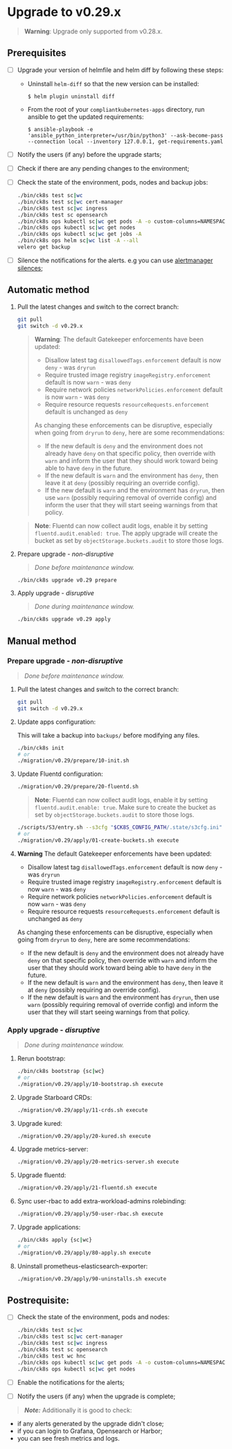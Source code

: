# Upgrade to v0.29.x

> **Warning**: Upgrade only supported from v0.28.x.

<!--
Notice to developers on writing migration steps:

- Migration steps:
  - are written per minor version and placed in a subdirectory of the migration directory with the name `vX.Y/`,
  - are written to be idempotent and usable no matter which patch version you are upgrading from and to,
  - are documented in this docuemnt to be able to run them manually,
  - are divided into prepare and apply steps:
    - Prepare steps:
      - are placed in the `prepare/` directoy,
      - may **only** modify the configuration of the environment,
      - may **not** modify the state of the environment,
      - steps are run in order of their names use two digit prefixes.
    - Apply steps:
      - are placed in the `apply/` directory,
      - may **only** modify the state of the environment,
      - may **not** modify the configuration of the environment,
      - are run in order of their names use two digit prefixes,
      - are run with the argument `execute` on upgrade and should return 1 on failure and 2 on succesful internal rollback,
      - are rerun with the argument `rollback` on execute failure and should return 1 on failure.

For prepare the init step is given.
For apply the bootstrap and the apply steps are given, it is expected that releases upgraded in custom steps are excluded from the apply step.

Upgrades of components that are dependant on each other should be done within the same snippet to easily manage the upgrade to a working state and to be able to rollback to a working state.

Steps should use the `scripts/migration/lib.sh` which will provide helper functions, see the file for available helper functions.
This script expects the `ROOT` environment variable to be set pointing to the root of the repository.
As with all scripts in this repository `CK8S_CONFIG_PATH` is expected to be set.
-->

## Prerequisites

- [ ] Upgrade your version of helmfile and helm diff by following these steps:
    - Uninstall `helm-diff` so that the new version can be installed:
        ```console
        $ helm plugin uninstall diff
        ```
    - From the root of your `compliantkubernetes-apps` directory, run ansible to get the updated requirements:
        ```console
        $ ansible-playbook -e 'ansible_python_interpreter=/usr/bin/python3' --ask-become-pass --connection local --inventory 127.0.0.1, get-requirements.yaml
        ```
- [ ] Notify the users (if any) before the upgrade starts;
- [ ] Check if there are any pending changes to the environment;
- [ ] Check the state of the environment, pods, nodes and backup jobs:

    ```bash
    ./bin/ck8s test sc|wc
    ./bin/ck8s test sc|wc cert-manager
    ./bin/ck8s test sc|wc ingress
    ./bin/ck8s test sc opensearch
    ./bin/ck8s ops kubectl sc|wc get pods -A -o custom-columns=NAMESPACE:metadata.namespace,POD:metadata.name,READY-false:status.containerStatuses[*].ready,REASON:status.containerStatuses[*].state.terminated.reason | grep false | grep -v Completed
    ./bin/ck8s ops kubectl sc|wc get nodes
    ./bin/ck8s ops kubectl sc|wc get jobs -A
    ./bin/ck8s ops helm sc|wc list -A --all
    velero get backup
    ```

- [ ] Silence the notifications for the alerts. e.g you can use [alertmanager silences](https://prometheus.io/docs/alerting/latest/alertmanager/#silences);

## Automatic method

1. Pull the latest changes and switch to the correct branch:

    ```bash
    git pull
    git switch -d v0.29.x
    ```

    > **Warning**:
    > The default Gatekeeper enforcements have been updated:
    > - Disallow latest tag `disallowedTags.enforcement` default is now `deny` - was `dryrun`
    > - Require trusted image registry `imageRegistry.enforcement` default is now `warn` - was `deny`
    > - Require network policies `networkPolicies.enforcement` default is now `warn` - was `deny`
    > - Require resource requests `resourceRequests.enforcement` default is unchanged as `deny`
    >
    > As changing these enforcements can be disruptive, especially when going from `dryrun` to `deny`, here are some recommendations:
    > - If the new default is `deny` and the environment does not already have `deny` on that specific policy, then override with `warn` and inform the user that they should work toward being able to have `deny` in the future.
    > - If the new default is `warn` and the environment has `deny`, then leave it at `deny` (possibly requiring an override config).
    > - If the new default is `warn` and the environment has `dryrun`, then use `warn` (possibly requiring removal of override config) and inform the user that they will start seeing warnings from that policy.

    > **Note**:
    > Fluentd can now collect audit logs, enable it by setting `fluentd.audit.enabled: true`.
    > The apply upgrade will create the bucket as set by `objectStorage.buckets.audit` to store those logs.

1. Prepare upgrade - *non-disruptive*

    > *Done before maintenance window.*

    ```bash
    ./bin/ck8s upgrade v0.29 prepare
    ```

1. Apply upgrade - *disruptive*

    > *Done during maintenance window.*

    ```bash
    ./bin/ck8s upgrade v0.29 apply
    ```

## Manual method

### Prepare upgrade - *non-disruptive*

> *Done before maintenance window.*

1. Pull the latest changes and switch to the correct branch:

    ```bash
    git pull
    git switch -d v0.29.x
    ```

1. Update apps configuration:

    This will take a backup into `backups/` before modifying any files.

    ```bash
    ./bin/ck8s init
    # or
    ./migration/v0.29/prepare/10-init.sh
    ```

1. Update Fluentd configuration:

    ```bash
    ./migration/v0.29/prepare/20-fluentd.sh
    ```

    > **Note**:
    > Fluentd can now collect audit logs, enable it by setting `fluentd.audit.enable: true`.
    > Make sure to create the bucket as set by `objectStorage.buckets.audit` to store those logs.

    ```bash
    ./scripts/S3/entry.sh --s3cfg "$CK8S_CONFIG_PATH/.state/s3cfg.ini" create
    # or
    ./migration/v0.29/apply/01-create-buckets.sh execute
    ```

1. **Warning** The default Gatekeeper enforcements have been updated:

    - Disallow latest tag `disallowedTags.enforcement` default is now `deny` - was `dryrun`
    - Require trusted image registry `imageRegistry.enforcement` default is now `warn` - was `deny`
    - Require network policies `networkPolicies.enforcement` default is now `warn` - was `deny`
    - Require resource requests `resourceRequests.enforcement` default is unchanged as `deny`

    As changing these enforcements can be disruptive, especially when going from `dryrun` to `deny`, here are some recommendations:

    - If the new default is `deny` and the environment does not already have `deny` on that specific policy, then override with `warn` and inform the user that they should work toward being able to have `deny` in the future.
    - If the new default is `warn` and the environment has `deny`, then leave it at `deny` (possibly requiring an override config).
    - If the new default is `warn` and the environment has `dryrun`, then use `warn` (possibly requiring removal of override config) and inform the user that they will start seeing warnings from that policy.

### Apply upgrade - *disruptive*

> *Done during maintenance window.*

1. Rerun bootstrap:

    ```bash
    ./bin/ck8s bootstrap {sc|wc}
    # or
    ./migration/v0.29/apply/10-bootstrap.sh execute
    ```

1. Upgrade Starboard CRDs:

    ```bash
    ./migration/v0.29/apply/11-crds.sh execute
    ```

1. Upgrade kured:

    ```bash
    ./migration/v0.29/apply/20-kured.sh execute
    ```

1. Upgrade metrics-server:

    ```bash
    ./migration/v0.29/apply/20-metrics-server.sh execute
    ```

1. Upgrade fluentd:

    ```bash
    ./migration/v0.29/apply/21-fluentd.sh execute
    ```

1. Sync user-rbac to add extra-workload-admins rolebinding:

    ```bash
    ./migration/v0.29/apply/50-user-rbac.sh execute
    ```

1. Upgrade applications:

    ```bash
    ./bin/ck8s apply {sc|wc}
    # or
    ./migration/v0.29/apply/80-apply.sh execute
    ```

1. Uninstall prometheus-elasticsearch-exporter:

    ```bash
    ./migration/v0.29/apply/90-uninstalls.sh execute
    ```

## Postrequisite:

- [ ] Check the state of the environment, pods and nodes:

    ```bash
    ./bin/ck8s test sc|wc
    ./bin/ck8s test sc|wc cert-manager
    ./bin/ck8s test sc|wc ingress
    ./bin/ck8s test sc opensearch
    ./bin/ck8s test wc hnc
    ./bin/ck8s ops kubectl sc|wc get pods -A -o custom-columns=NAMESPACE:metadata.namespace,POD:metadata.name,READY-false:status.containerStatuses[*].ready,REASON:status.containerStatuses[*].state.terminated.reason | grep false | grep -v Completed
    ./bin/ck8s ops kubectl sc|wc get nodes
    ```

- [ ] Enable the notifications for the alerts;
- [ ] Notify the users (if any) when the upgrade is complete;

> **_Note:_** Additionally it is good to check:

- if any alerts generated by the upgrade didn't close;
- if you can login to Grafana, Opensearch or Harbor;
- you can see fresh metrics and logs.
